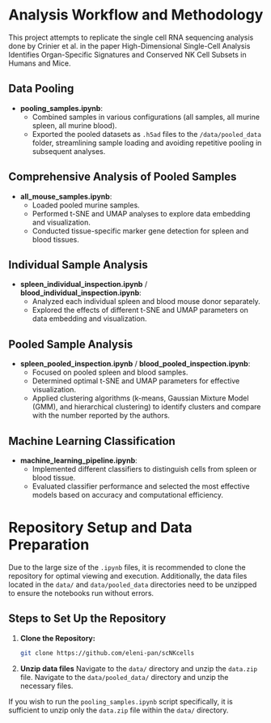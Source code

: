 # Analysis Workflow and Methodology

This project attempts to replicate the single cell RNA sequencing analysis done by Crinier et al. in the paper High-Dimensional Single-Cell Analysis Identifies Organ-Specific Signatures and Conserved NK Cell Subsets in Humans and Mice. 

## Data Pooling

- **pooling_samples.ipynb**:
  - Combined samples in various configurations (all samples, all murine spleen, all murine blood).
  - Exported the pooled datasets as `.h5ad` files to the `/data/pooled_data` folder, streamlining sample loading and avoiding repetitive pooling in subsequent analyses.

## Comprehensive Analysis of Pooled Samples

- **all_mouse_samples.ipynb**:
  - Loaded pooled murine samples.
  - Performed t-SNE and UMAP analyses to explore data embedding and visualization.
  - Conducted tissue-specific marker gene detection for spleen and blood tissues.

## Individual Sample Analysis

- **spleen_individual_inspection.ipynb** / **blood_individual_inspection.ipynb**:
  - Analyzed each individual spleen and blood mouse donor separately.
  - Explored the effects of different t-SNE and UMAP parameters on data embedding and visualization.

## Pooled Sample Analysis

- **spleen_pooled_inspection.ipynb** / **blood_pooled_inspection.ipynb**:
  - Focused on pooled spleen and blood samples.
  - Determined optimal t-SNE and UMAP parameters for effective visualization.
  - Applied clustering algorithms (k-means, Gaussian Mixture Model (GMM), and hierarchical clustering) to identify clusters and compare with the number reported by the authors.
 
  
## Machine Learning Classification

- **machine_learning_pipeline.ipynb**:
  - Implemented different classifiers to distinguish cells from spleen or blood tissue.
  - Evaluated classifier performance and selected the most effective models based on accuracy and computational efficiency.

# Repository Setup and Data Preparation

Due to the large size of the `.ipynb` files, it is recommended to clone the repository for optimal viewing and execution. Additionally, the data files located in the `data/` and `data/pooled_data` directories need to be unzipped to ensure the notebooks run without errors.

## Steps to Set Up the Repository

1. **Clone the Repository:**
   ```sh
   git clone https://github.com/eleni-pan/scNKcells

2. **Unzip data files**
   Navigate to the `data/` directory and unzip the `data.zip` file.
   Navigate to the `data/pooled_data/` directory and unzip the necessary files.

If you wish to run the `pooling_samples.ipynb` script specifically, it is sufficient to unzip only the `data.zip` file within the `data/` directory.

